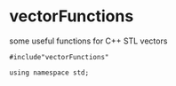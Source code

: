 # vectorFunctions
some useful functions for C++ STL vectors

`#include"vectorFunctions"`

`using namespace std;`
